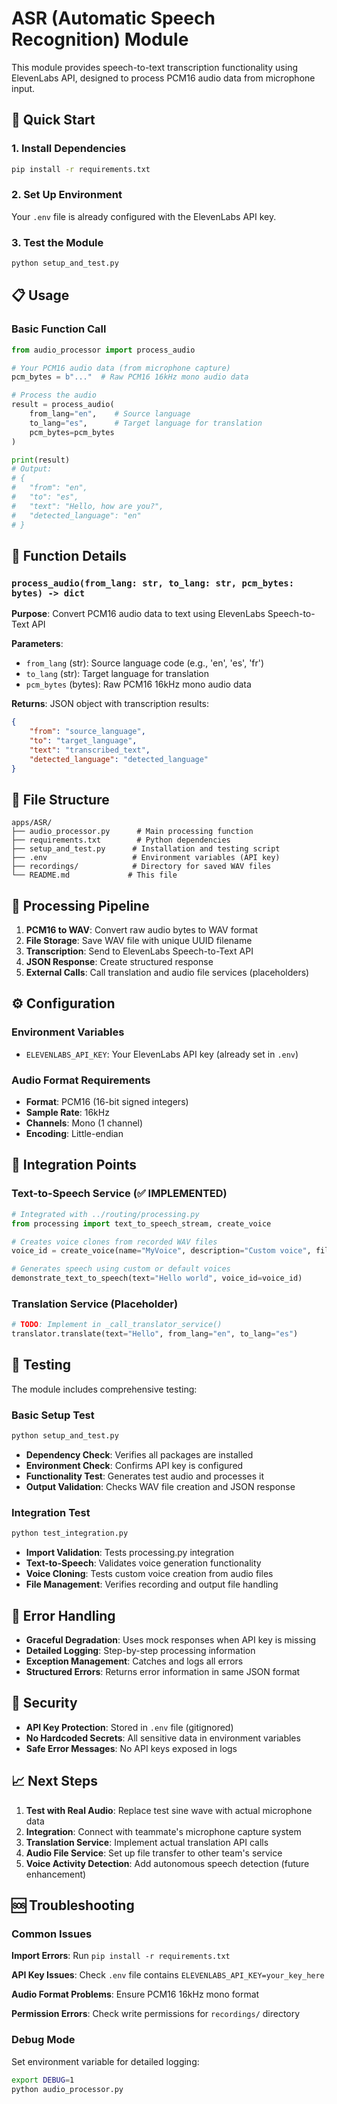 # ASR (Automatic Speech Recognition) Module

This module provides speech-to-text transcription functionality using ElevenLabs API, designed to process PCM16 audio data from microphone input.

## 🚀 Quick Start

### 1. Install Dependencies
```bash
pip install -r requirements.txt
```

### 2. Set Up Environment
Your `.env` file is already configured with the ElevenLabs API key.

### 3. Test the Module
```bash
python setup_and_test.py
```

## 📋 Usage

### Basic Function Call
```python
from audio_processor import process_audio

# Your PCM16 audio data (from microphone capture)
pcm_bytes = b"..."  # Raw PCM16 16kHz mono audio data

# Process the audio
result = process_audio(
    from_lang="en",    # Source language
    to_lang="es",      # Target language for translation
    pcm_bytes=pcm_bytes
)

print(result)
# Output:
# {
#   "from": "en",
#   "to": "es", 
#   "text": "Hello, how are you?",
#   "detected_language": "en"
# }
```

## 🔧 Function Details

### `process_audio(from_lang: str, to_lang: str, pcm_bytes: bytes) -> dict`

**Purpose**: Convert PCM16 audio data to text using ElevenLabs Speech-to-Text API

**Parameters**:
- `from_lang` (str): Source language code (e.g., 'en', 'es', 'fr')
- `to_lang` (str): Target language for translation
- `pcm_bytes` (bytes): Raw PCM16 16kHz mono audio data

**Returns**: JSON object with transcription results:
```json
{
    "from": "source_language",
    "to": "target_language", 
    "text": "transcribed_text",
    "detected_language": "detected_language"
}
```

## 📁 File Structure

```
apps/ASR/
├── audio_processor.py      # Main processing function
├── requirements.txt        # Python dependencies
├── setup_and_test.py      # Installation and testing script
├── .env                   # Environment variables (API key)
├── recordings/            # Directory for saved WAV files
└── README.md             # This file
```

## 🔄 Processing Pipeline

1. **PCM16 to WAV**: Convert raw audio bytes to WAV format
2. **File Storage**: Save WAV file with unique UUID filename
3. **Transcription**: Send to ElevenLabs Speech-to-Text API
4. **JSON Response**: Create structured response
5. **External Calls**: Call translation and audio file services (placeholders)

## ⚙️ Configuration

### Environment Variables
- `ELEVENLABS_API_KEY`: Your ElevenLabs API key (already set in `.env`)

### Audio Format Requirements
- **Format**: PCM16 (16-bit signed integers)
- **Sample Rate**: 16kHz
- **Channels**: Mono (1 channel)
- **Encoding**: Little-endian

## 🔗 Integration Points

### Text-to-Speech Service (✅ IMPLEMENTED)
```python
# Integrated with ../routing/processing.py
from processing import text_to_speech_stream, create_voice

# Creates voice clones from recorded WAV files
voice_id = create_voice(name="MyVoice", description="Custom voice", file_paths=["audio.wav"])

# Generates speech using custom or default voices
demonstrate_text_to_speech(text="Hello world", voice_id=voice_id)
```

### Translation Service (Placeholder)
```python
# TODO: Implement in _call_translator_service()
translator.translate(text="Hello", from_lang="en", to_lang="es")
```

## 🧪 Testing

The module includes comprehensive testing:

### Basic Setup Test
```bash
python setup_and_test.py
```
- **Dependency Check**: Verifies all packages are installed
- **Environment Check**: Confirms API key is configured
- **Functionality Test**: Generates test audio and processes it
- **Output Validation**: Checks WAV file creation and JSON response

### Integration Test  
```bash
python test_integration.py
```
- **Import Validation**: Tests processing.py integration
- **Text-to-Speech**: Validates voice generation functionality
- **Voice Cloning**: Tests custom voice creation from audio files
- **File Management**: Verifies recording and output file handling

## 📝 Error Handling

- **Graceful Degradation**: Uses mock responses when API key is missing
- **Detailed Logging**: Step-by-step processing information
- **Exception Management**: Catches and logs all errors
- **Structured Errors**: Returns error information in same JSON format

## 🔐 Security

- **API Key Protection**: Stored in `.env` file (gitignored)
- **No Hardcoded Secrets**: All sensitive data in environment variables
- **Safe Error Messages**: No API keys exposed in logs

## 📈 Next Steps

1. **Test with Real Audio**: Replace test sine wave with actual microphone data
2. **Integration**: Connect with teammate's microphone capture system
3. **Translation Service**: Implement actual translation API calls
4. **Audio File Service**: Set up file transfer to other team's service
5. **Voice Activity Detection**: Add autonomous speech detection (future enhancement)

## 🆘 Troubleshooting

### Common Issues

**Import Errors**: Run `pip install -r requirements.txt`

**API Key Issues**: Check `.env` file contains `ELEVENLABS_API_KEY=your_key_here`

**Audio Format Problems**: Ensure PCM16 16kHz mono format

**Permission Errors**: Check write permissions for `recordings/` directory

### Debug Mode
Set environment variable for detailed logging:
```bash
export DEBUG=1
python audio_processor.py
```